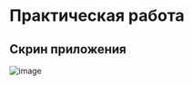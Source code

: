# Практическая работа

## Скрин приложения

![image](https://github.com/SergioCode24/ColumnLosev/assets/156674070/3610b494-1149-49ba-b3dc-1d737dde1abd)
